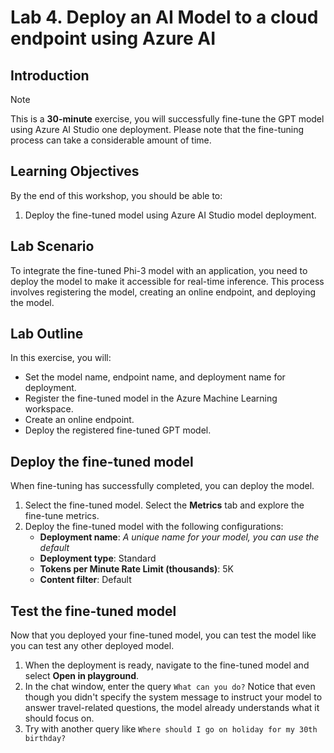 # Lab 4. Deploy an AI Model to a cloud endpoint using Azure AI 

## Introduction 

> [!NOTE]
>This is a **30-minute** exercise, you will successfully fine-tune the GPT model using Azure AI Studio one deployment. Please note that the fine-tuning process can take a considerable amount of time.

## Learning Objectives

By the end of this workshop, you should be able to:
1. Deploy the fine-tuned model using Azure AI Studio model deployment.


## Lab Scenario
To integrate the fine-tuned Phi-3 model with an application, you need to deploy the model to make it accessible for real-time inference. This process involves registering the model, creating an online endpoint, and deploying the model.

## Lab Outline
In this exercise, you will:

- Set the model name, endpoint name, and deployment name for deployment.
- Register the fine-tuned model in the Azure Machine Learning workspace.
- Create an online endpoint.
- Deploy the registered fine-tuned GPT model.

## Deploy the fine-tuned model

When fine-tuning has successfully completed, you can deploy the model.

1. Select the fine-tuned model. Select the **Metrics** tab and explore the fine-tune metrics.
1. Deploy the fine-tuned model with the following configurations:
    - **Deployment name**: *A unique name for your model, you can use the default*
    - **Deployment type**: Standard
    - **Tokens per Minute Rate Limit (thousands)**: 5K
    - **Content filter**: Default

## Test the fine-tuned model

Now that you deployed your fine-tuned model, you can test the model like you can test any other deployed model.

1. When the deployment is ready, navigate to the fine-tuned model and select **Open in playground**.
1. In the chat window, enter the query `What can you do?`
    Notice that even though you didn't specify the system message to instruct your model to answer travel-related questions, the model already understands what it should focus on.
1. Try with another query like `Where should I go on holiday for my 30th birthday?`
